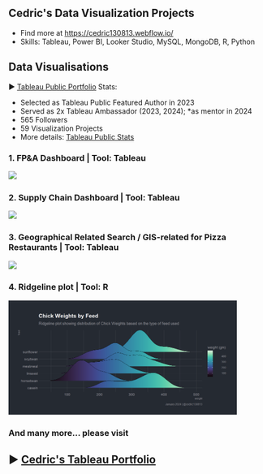 
## Cedric's Data Visualization Projects

- Find more at https://cedric130813.webflow.io/
- Skills: Tableau, Power BI, Looker Studio, MySQL, MongoDB, R, Python

## Data Visualisations
▶ [Tableau Public Portfolio](https://public.tableau.com/app/profile/cedric130813)
Stats: 
- Selected as Tableau Public Featured Author in 2023
- Served as 2x Tableau Ambassador (2023, 2024); *as mentor in 2024
- 565 Followers
- 59 Visualization Projects
- More details: [Tableau Public Stats](https://public.tableau.com/app/profile/cedric130813/viz/TableauPublicStats_16942428002280/Stats)

### 1. FP&A Dashboard | Tool: Tableau
<a href="https://public.tableau.com/app/profile/cedric130813" target="_blank"><img src='https://github.com/cedric130813/SQL-DataViz/blob/d03caefadd15eea9c09890cf38381165a6ea4dd4/Tableau/FP&A%20Dashboard%20(1).png' width='450'></a>

### 2. Supply Chain Dashboard | Tool: Tableau
<a href="https://public.tableau.com/app/profile/cedric130813" target="_blank"><img src='https://assets-global.website-files.com/626e3f90d87e459d91f51dd5/6448f949d9cba40342dd5f7d_Front%20(4).png' width='450'></a>

### 3. Geographical Related Search / GIS-related for Pizza Restaurants | Tool: Tableau
<a href="https://public.tableau.com/app/profile/cedric130813" target="_blank"><img src='https://assets-global.website-files.com/626e3f90d87e459d91f51dd5/64288e695fbce21c01551ab0_Dashboard%202.png' width='450'></a>

### 4. Ridgeline plot | Tool: R 
<a href="./R Stats/Rplot.png" target="_blank"><img src='./R Stats/Rplot.png' width='450'></a>

### And many more... please visit 
## ▶ [Cedric's Tableau Portfolio](https://public.tableau.com/app/profile/cedric130813)

